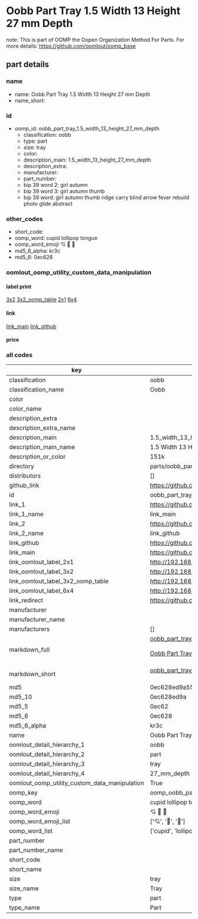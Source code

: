 # Oobb Part Tray 1.5 Width 13 Height 27 mm Depth  

note: This is part of OOMP the Oopen Organization Method For Parts. For more details: https://github.com/oomlout/oomp_base

##  part details
  







### name
* name: Oobb Part Tray 1.5 Width 13 Height 27 mm Depth
* name_short: 
### id
* oomp_id: oobb_part_tray_1.5_width_13_height_27_mm_depth
  * classification: oobb
  * type: part
  * size: tray
  * color: 
  * description_main: 1.5_width_13_height_27_mm_depth
  * description_extra: 
  * manufacturer: 
  * part_number: 
  * bip 39 word 2: girl autumn
  * bip 39 word 3: girl autumn thumb
  * bip 39 word: girl autumn thumb ridge carry blind arrow fever rebuild photo glide abstract

### other_codes
* short_code: 
* oomp_word: cupid lollipop tongue
* oomp_word_emoji :cupid: :lollipop: :tongue:
* md5_6_alpha: kr3c
* md5_6: 0ec628






### oomlout_oomp_utility_custom_data_manipulation
#### label print
[3x2](http://192.168.1.245:1112/?label=oomp%20kr3c)
[3x2_oomp_table](http://192.168.1.108:1112/?label=oomp%20kr3c)
[2x1](http://192.168.1.242:1112/?label=oomp%20kr3c)
[6x4](http://192.168.1.55:1112/?label=oomp%20kr3c)    

#### link

[link_main](https://github.com/oomlout/oomlout_oomp_version_1_messy/tree/main/parts/oobb_part_tray_1.5_width_13_height_27_mm_depth) [link_github](https://github.com/oomlout/oomlout_oomp_version_1_messy/tree/main/parts/oobb_part_tray_1.5_width_13_height_27_mm_depth)                             

#### price







### all codes 
| key | value |  
| --- | --- |  
| classification | oobb |  
| classification_name | Oobb |  
| color |  |  
| color_name |  |  
| description_extra |  |  
| description_extra_name |  |  
| description_main | 1.5_width_13_height_27_mm_depth |  
| description_main_name | 1.5 Width 13 Height 27 mm Depth |  
| description_or_color | 151k |  
| directory | parts/oobb_part_tray_1.5_width_13_height_27_mm_depth |  
| distributors | [] |  
| github_link | https://github.com/oomlout/oomlout_oomp_part_src/tree/main/parts/oobb_part_tray_1.5_width_13_height_27_mm_depth |  
| id | oobb_part_tray_1.5_width_13_height_27_mm_depth |  
| link_1 | https://github.com/oomlout/oomlout_oomp_version_1_messy/tree/main/parts/oobb_part_tray_1.5_width_13_height_27_mm_depth |  
| link_1_name | link_main |  
| link_2 | https://github.com/oomlout/oomlout_oomp_version_1_messy/tree/main/parts/oobb_part_tray_1.5_width_13_height_27_mm_depth |  
| link_2_name | link_github |  
| link_github | https://github.com/oomlout/oomlout_oomp_version_1_messy/tree/main/parts/oobb_part_tray_1.5_width_13_height_27_mm_depth |  
| link_main | https://github.com/oomlout/oomlout_oomp_version_1_messy/tree/main/parts/oobb_part_tray_1.5_width_13_height_27_mm_depth |  
| link_oomlout_label_2x1 | http://192.168.1.242:1112/?label=oomp%20kr3c |  
| link_oomlout_label_3x2 | http://192.168.1.245:1112/?label=oomp%20kr3c |  
| link_oomlout_label_3x2_oomp_table | http://192.168.1.108:1112/?label=oomp%20kr3c |  
| link_oomlout_label_6x4 | http://192.168.1.55:1112/?label=oomp%20kr3c |  
| link_redirect | https://github.com/oomlout/oomlout_oomp_version_1_messy/tree/main/parts/oobb_part_tray_1.5_width_13_height_27_mm_depth |  
| manufacturer |  |  
| manufacturer_name |  |  
| manufacturers | [] |  
| markdown_full | [oobb_part_tray_1.5_width_13_height_27_mm_depth](none)<br>[](none)<br>[Oobb Part Tray 1.5 Width 13 Height 27 Mm Depth](none)<br><br> |  
| markdown_short | [oobb_part_tray_1.5_width_13_height_27_mm_depth](none)<br><br> |  
| md5 | 0ec628ed9a5561945f117b99c2c3eb12 |  
| md5_10 | 0ec628ed9a |  
| md5_5 | 0ec62 |  
| md5_6 | 0ec628 |  
| md5_6_alpha | kr3c |  
| name | Oobb Part Tray 1.5 Width 13 Height 27 mm Depth |  
| oomlout_detail_hierarchy_1 | oobb |  
| oomlout_detail_hierarchy_2 | part |  
| oomlout_detail_hierarchy_3 | tray |  
| oomlout_detail_hierarchy_4 | 27_mm_depth |  
| oomlout_oomp_utility_custom_data_manipulation | True |  
| oomp_key | oomp_oobb_part_tray_1.5_width_13_height_27_mm_depth |  
| oomp_word | cupid lollipop tongue |  
| oomp_word_emoji | :cupid: :lollipop: :tongue: |  
| oomp_word_emoji_list | [':cupid:', ':lollipop:', ':tongue:'] |  
| oomp_word_list | ['cupid', 'lollipop', 'tongue'] |  
| part_number |  |  
| part_number_name |  |  
| short_code |  |  
| short_name |  |  
| size | tray |  
| size_name | Tray |  
| type | part |  
| type_name | Part |  
